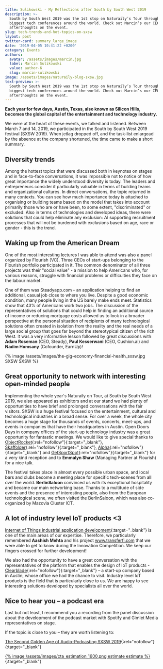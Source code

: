 ```yaml
---
title: Sulikowski - My Reflections after South by South West 2019
description: >-
  South by South West 2019 was the 1st stop on Naturaily’s Tour through the
  biggest tech conferences around the world. Check out Marcin’s our CEO
  afterthoughts on the event.
slug: tech-trends-and-hot-topics-on-sxsw
layout: post
twitter-card: summary_large_image
date: '2019-04-05 10:41:22 +0200'
category: Events
authors:
  avatar: /assets/images/marcin.jpg
  label: Marcin Sulikowski
  value: author-6
  slug: marcin-sulikowski
image: /assets/images/naturaily-blog-sxsw.jpg
text-preview: >-
  South by South West 2019 was the 1st stop on Naturaily’s Tour through the
  biggest tech conferences around the world. Check out Marcin’s our CEO
  afterthoughts on the event.
---
```

**Each year for few days, Austin, Texas, also known as Silicon Hills, becomes the global capital of the entertainment and technology industry.**

We were at the heart of these events, we talked and listened. Between March 7 and 14, 2019, we participated in the South by South West 2019 festival (SXSW 2019). When jetlag dropped off, and the task-list enlargead by the absence at the company shortened, the time came to make a short summary.

## Diversity trends

Among the hottest topics that were discussed both in keynotes on stages and in face-to-face conversations, it was impossible not to notice of how great importance the widely understood diversity is today. The leaders and entrepreneurs consider it particularly valuable in terms of building teams and organizational cultures. In direct conversations, the topic returned in many contexts. You can see how much importance today is attached to organising or building teams based on the model that takes into account primarily those who are or have been, to some extent, "discriminated" or excluded. Also in terms of technologies and developed ideas, there were solutions that could help eliminate any exclusion: AI supporting recruitment processes that will not be burdened with exclusions based on age, race or gender - this is the trend.

## Waking up from the American Dream

One of the most interesting lectures I was able to attend was also a panel organized by Flourish (VC). Three CEOs of start-ups belonging to the Flourish portfolio participated in it. The common denominator of all three projects was their "social value" - a mission to help Americans who, for various reasons, struggle with financial problems or difficulties they face on the labour market.

One of them was Steadyapp.com - an application helping to find an additional, casual job close to where you live. Despite a good economic condition, many people living in the US barely make ends meet. Statistics show that 43% of Americans work two jobs. The discussion of the representatives of solutions that could help in finding an additional source of income or reducing mortgage costs allowed us to look in a broader perspective at the personal situation of recipients of many technological solutions often created in isolation from the reality and the real needs of a large social group that goes far beyond the stereotypical citizen of the rich West. It was a very informative lesson followed by great discussions with **Adam Roseman** (CEO, Steady), **Paul Kesserwani** (CEO, Cushion.ai) and **Nadim Homsany** (Cofounder, EarnUp)!

{% image /assets/images/the-gig-economy-financial-health_sxsw.jpg SXSW SXSW %}

## Great opportunity to network with interesting open-minded people

Implementing the whole year's Naturaily on Tour, at South by South West 2019, we also appeared as exhibitors and at our stand we had plenty of opportunities to have brief and prolonged conversations with the fair visitors. SXSW is a huge festival focused on the entertainment, cultural and technological industries in a broad sense. For over a week, the whole city becomes a huge stage for thousands of events, concerts, meet-ups, and events in companies that have their headquarters in Austin. Open Doors Days in company offices of the start-up technology industry was a great opportunity for fantastic meetings. We would like to give special thanks to [ObjectRocket](https://www.objectrocket.com/){:rel="nofollow"}{:target="_blank"}, [Skaffolder](https://www.skaffolder.com/#/home){:rel="nofollow"}{:target="_blank"}, [Alpha](https://alphahq.com/){:rel="nofollow"}{:target="_blank"} and [GetSportSpot](https://getsportspot.com/){:rel="nofollow"}{:target="_blank"} for a very kind reception and to **Emmalyn Shaw** (Managing Partner at Flourish) for a nice talk.

The festival takes place in almost every possible urban space, and local bars and clubs become a meeting place for specific tech-scenes from all over the world. **BerlinSaloon** convinced us with its exceptional hospitality and became our main networking base. Thanks to a multitude of side events and the presence of interesting people, also from the European technological scene, we often visited the BerlinSaloon, which was also co-organized by Mazovia Cluster ICT.

## A lot of industry level IoT products <3

[Internet of Things industrial application development](https://naturaily.com/services){:target="_blank"} is one of the main areas of our expertise. Therefore, we particularly remembered **Aashish Mehta** and his project www.transferfi.com that we were able to get to know during the Innovation Competition. We keep our fingers crossed for further development!

We also had the opportunity to have a great conversation with the representatives of the platform that enables the design of IoT products - [Clearblade](https://www.clearblade.com/){:rel="nofollow"}{:target="_blank"} – a start-up company based in Austin, whose office we had the chance to visit. Industry level IoT products is the field that is particularly close to us. We are happy to see interesting solutions developed by specialists all over the world.

## Nice to hear you – a podcast era

Last but not least, I recommend you a recording from the panel discussion about the development of the podcast market with Spotify and Gimlet Media representatives on stage.

If the topic is close to you – they are worth listening to:

[The Second Golden Age of Audio-Podcasting SXSW 2019](https://www.youtube.com/watch?v=1OZq_Zo8Hc4){:rel="nofollow"}{:target="_blank"}

[{% image /assets/images/cta_estimation_1600.png estimate estimate %}](https://naturaily.com/get-an-estimate){:target="_blank"}
